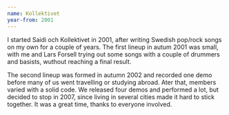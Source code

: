 ```yaml
---
name: Kollektivet
year-from: 2001
---
```


I started Saidi och Kollektivet in 2001, after writing Swedish pop/rock songs on my own for a couple of years. The first lineup in autum 2001 was small, with me and Lars Forsell trying out some songs with a couple of drummers and basists, wuthout reaching a final result.

The second lineup was formed in autumn 2002 and recorded one demo before many of us went travelling or studying abroad. Ater that, members varied with a solid code. We released four demos and performed a lot, but decided to stop in 2007, since living in several cities made it hard to stick together. It was a great time, thanks to everyone involved.